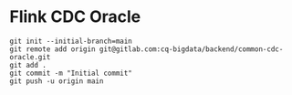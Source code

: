 # Flink CDC Oracle

    git init --initial-branch=main
    git remote add origin git@gitlab.com:cq-bigdata/backend/common-cdc-oracle.git
    git add .
    git commit -m "Initial commit"
    git push -u origin main




